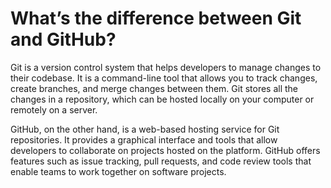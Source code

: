 # What’s the difference between Git and GitHub?

Git is a version control system that helps developers to manage changes to their codebase. It is a command-line tool that allows you to track changes, create branches, and merge changes between them. Git stores all the changes in a repository, which can be hosted locally on your computer or remotely on a server.

GitHub, on the other hand, is a web-based hosting service for Git repositories. It provides a graphical interface and tools that allow developers to collaborate on projects hosted on the platform. GitHub offers features such as issue tracking, pull requests, and code review tools that enable teams to work together on software projects.
